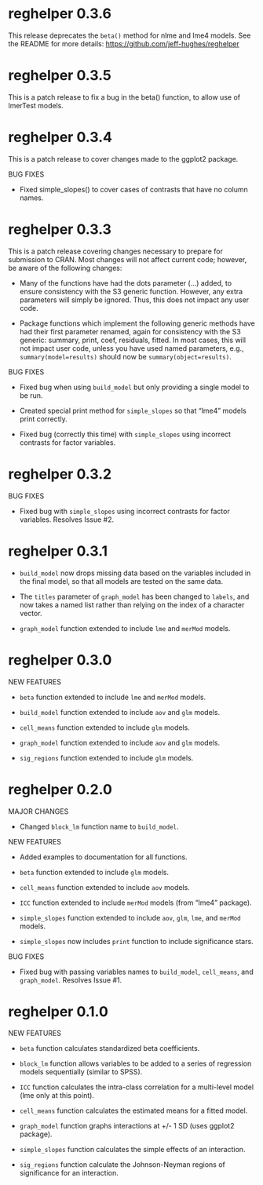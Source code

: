 <!-- NEWS.md is generated from NEWS.Rmd. Please edit that file -->

# reghelper 0.3.6

This release deprecates the `beta()` method for nlme and lme4 models.
See the README for more details:
<https://github.com/jeff-hughes/reghelper>

# reghelper 0.3.5

This is a patch release to fix a bug in the beta() function, to allow
use of lmerTest models.

# reghelper 0.3.4

This is a patch release to cover changes made to the ggplot2 package.

BUG FIXES

  - Fixed simple\_slopes() to cover cases of contrasts that have no
    column names.

# reghelper 0.3.3

This is a patch release covering changes necessary to prepare for
submission to CRAN. Most changes will not affect current code; however,
be aware of the following changes:

  - Many of the functions have had the dots parameter (…) added, to
    ensure consistency with the S3 generic function. However, any extra
    parameters will simply be ignored. Thus, this does not impact any
    user code.

  - Package functions which implement the following generic methods have
    had their first parameter renamed, again for consistency with the S3
    generic: summary, print, coef, residuals, fitted. In most cases,
    this will not impact user code, unless you have used named
    parameters, e.g., `summary(model=results)` should now be
    `summary(object=results)`.

BUG FIXES

  - Fixed bug when using `build_model` but only providing a single model
    to be run.

  - Created special print method for `simple_slopes` so that “lme4”
    models print correctly.

  - Fixed bug (correctly this time) with `simple_slopes` using incorrect
    contrasts for factor variables.

# reghelper 0.3.2

BUG FIXES

  - Fixed bug with `simple_slopes` using incorrect contrasts for factor
    variables. Resolves Issue \#2.

# reghelper 0.3.1

  - `build_model` now drops missing data based on the variables included
    in the final model, so that all models are tested on the same data.

  - The `titles` parameter of `graph_model` has been changed to
    `labels`, and now takes a named list rather than relying on the
    index of a character vector.

  - `graph_model` function extended to include `lme` and `merMod`
    models.

# reghelper 0.3.0

NEW FEATURES

  - `beta` function extended to include `lme` and `merMod` models.

  - `build_model` function extended to include `aov` and `glm` models.

  - `cell_means` function extended to include `glm` models.

  - `graph_model` function extended to include `aov` and `glm` models.

  - `sig_regions` function extended to include `glm` models.

# reghelper 0.2.0

MAJOR CHANGES

  - Changed `block_lm` function name to `build_model`.

NEW FEATURES

  - Added examples to documentation for all functions.

  - `beta` function extended to include `glm` models.

  - `cell_means` function extended to include `aov` models.

  - `ICC` function extended to include `merMod` models (from “lme4”
    package).

  - `simple_slopes` function extended to include `aov`, `glm`, `lme`,
    and `merMod` models.

  - `simple_slopes` now includes `print` function to include
    significance stars.

BUG FIXES

  - Fixed bug with passing variables names to `build_model`,
    `cell_means`, and `graph_model`. Resolves Issue \#1.

# reghelper 0.1.0

NEW FEATURES

  - `beta` function calculates standardized beta coefficients.

  - `block_lm` function allows variables to be added to a series of
    regression models sequentially (similar to SPSS).

  - `ICC` function calculates the intra-class correlation for a
    multi-level model (lme only at this point).

  - `cell_means` function calculates the estimated means for a fitted
    model.

  - `graph_model` function graphs interactions at +/- 1 SD (uses ggplot2
    package).

  - `simple_slopes` function calculates the simple effects of an
    interaction.

  - `sig_regions` function calculate the Johnson-Neyman regions of
    significance for an interaction.
